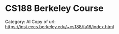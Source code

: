 # CS188 Berkeley Course

Category: AI
Copy of url: https://inst.eecs.berkeley.edu/~cs188/fa18/index.html